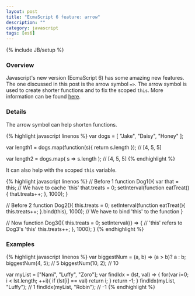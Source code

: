 ```yaml
---
layout: post
title: "EcmaScript 6 feature: arrow"
description: ""
category: javascript
tags: [es6]
---
```

{% include JB/setup %}

<!-- Overview -->
<h3>Overview</h3>

Javascript's new version (EcmaScript 6) has some amazing new features. The one discussed in this post is the arrow symbol `=>`.
The arrow symbol is used to create shorter functions and to fix the scoped `this`. More information can be found [here](https://developer.mozilla.org/en-US/docs/Web/JavaScript/Reference/Functions/Arrow_functions).

<!-- Details -->
<h3>Details</h3>

<!-- Shorter functions -->
The arrow symbol can help shorten functions.

{% highlight javascript linenos %}
var dogs = [
  "Jake",
  "Daisy",
  "Honey"
];

var length1 = dogs.map(function(s){ return s.length });
// [4, 5, 5]

var length2 = dogs.map( s => s.length );
// [4, 5, 5]
{% endhighlight %}

<!-- Scoped this -->
It can also help with the scoped `this` variable.

{% highlight javascript linenos %}
// Before 1
function Dog1(){
  var that = this; // We have to cache 'this'
  that.treats = 0;
  setInterval(function eatTreat(){
    that.treats++;
  }, 1000);
}

// Before 2
function Dog2(){
  this.treats = 0;
  setInterval(function eatTreat(){
    this.treats++;
  }.bind(this), 1000); // We have to bind 'this' to the function
}

// Now
function Dog3(){
  this.treats = 0;
  setInterval(() => { // 'this' refers to Dog3's 'this'
    this.treats++;
  }, 1000);
}
{% endhighlight %}

<!-- Examples -->
<h3>Examples</h3>

{% highlight javascript linenos %}
var biggestNum = (a, b) => (a > b)? a : b;
biggestNum(4, 5);   // 5
biggestNum(10, 2);  // 10


var myList = ["Nami", "Luffy", "Zoro"];
var findIdx = (lst, val) => {
  for(var i=0; i < lst.length; ++i){
    if (lst[i] == val) return i;
  }
  return -1;
}
findIdx(myList, "Luffy"); // 1
findIdx(myList, "Robin"); // -1
{% endhighlight %}